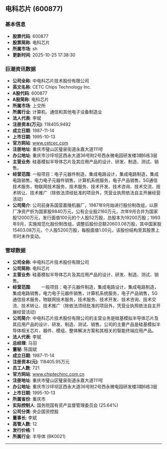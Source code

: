 ## 电科芯片 (600877)

### 基本信息

- **股票代码**: 600877
- **股票简称**: 电科芯片
- **所属市场**: sh
- **更新时间**: 2025-10-25 17:38:30

### 巨潮资讯数据

- **公司全称**: 中电科芯片技术股份有限公司
- **英文名称**: CETC Chips Technology Inc.
- **A股代码**: 600877
- **A股简称**: 电科芯片
- **所属市场**: 上交所
- **所属行业**: 计算机、通信和其他电子设备制造业
- **法人代表**: 李斌
- **注册资本(万元)**: 118405.9492
- **成立日期**: 1987-11-14
- **上市日期**: 1995-10-13
- **官方网站**: www.cetcec.com
- **注册地址**: 重庆市璧山区璧泉街道永嘉大道111号
- **办公地址**: 重庆市沙坪坝区西永大道36号附2号西永微电园研发楼3期6栋3层
- **主营业务**: 硅基模拟半导体芯片及其应用产品的设计、研发、制造、测试、销售。
- **经营范围**: 一般项目：电子元器件制造，集成电路设计，集成电路制造，集成电路销售，电力电子元器件销售，计算机系统服务，电子产品销售，5G通信技术服务，物联网技术服务，技术服务、技术开发、技术咨询、技术交流、技术转让、技术推广（除依法须经批准的项目外，凭营业执照依法自主开展经营活动）
- **公司简介**: 公司前身系国营嘉陵机器厂，1987年9月始进行股份制改组，以原厂净资产折为国家股9840万元，公有企业股2160万元，次年9月合并为国家股12000万元，发行面值100元的个人股52万股，总股本为19200万股；1993年9月，实施规范化股份制改组，调整后股份总额20603.08万股，其中国家股15403.08万元，个人股5200万股，每股面值1.00元，该股份结构至其股票上市时未作变动。

### 雪球数据

- **公司全称**: 中电科芯片技术股份有限公司
- **公司简称**: 电科芯片
- **主营业务**: 硅基模拟半导体芯片及其应用产品的设计、研发、制造、测试、销售。
- **经营范围**: 　　一般项目：电子元器件制造，集成电路设计，集成电路制造，集成电路销售，电力电子元器件销售，计算机系统服务，电子产品销售，5G通信技术服务，物联网技术服务，技术服务、技术开发、技术咨询、技术交流、技术转让、技术推广（除依法须经批准的项目外，凭营业执照依法自主开展经营活动）
- **公司简介**: 中电科芯片技术股份有限公司的主营业务是硅基模拟半导体芯片及其应用产品的设计、研发、制造、测试、销售。公司的主要产品是硅基模拟半导体相关芯片、器件、模组、整体解决方案和其相关的智能终端应用产品。
- **法人代表**: 李斌
- **总经理**: 马羽
- **董秘**: 陈国斌
- **成立日期**: 1987-11-14
- **注册资本(元)**: 118405.95万元
- **员工人数**: 721
- **官方网站**: www.chiptechinc.com.cn
- **注册地址**: 重庆市璧山区璧泉街道永嘉大道111号
- **办公地址**: 重庆市沙坪坝区西永大道36号附2号西永微电园研发楼3期6栋3层
- **上市日期**: 1995-10-13
- **所属省份**: 重庆市
- **实际控制人**: 国务院国有资产监督管理委员会 (25.64%)
- **公司分类**: 央企国资控股
- **董事长**: 李斌
- **高管人数**: 12
- **发行价格**: 1
- **所属行业**: 半导体 (BK0021)

---